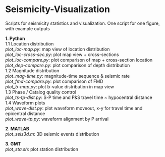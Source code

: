 # Seismicity-Visualization
Scripts for seismicity statistics and visualization. One script for one figure, with example outputs <br>

**1. Python** <br>
  1.1 Location distribution <br>
  *plot_loc-map.py*: map view of location distribution <br>
  *plot_loc-cross-sec.py*: plot map view + cross-sections <br>
  *plot_loc-compare.py*: plot comparison of map + cross-section location <br>
  *plot_dep-compare.py*: plot comparison of depth distribution <br>
  1.2 Magnitude distribution <br>
  *plot_mag-time.py*: magnitude-time sequence & seismic rate <br>
  *plot_fmd-compare.py*: plot comparison of FMD <br>
  *plot_b-map.py*: plot b-value distribution in map view <br>
  1.3 Phase / Catalog quality control <br>
  *plot_ts-tp-dist.py*: S-P time and P&S travel time ~ hypocentral distance <br>
  1.4 Waveform plots <br>
  *plot_wave-dist.py*: plot waveform moveout, x-y for travel time and epicentral distance <br>
  *plot_wave-tp.py*: waveform alignment by P arrival <br>

**2. MATLAB** <br>
  *plot_seis3d.m*: 3D seismic events distribution <br>

**3. GMT** <br>
  *plot_sta.sh*: plot station distribution <br>
